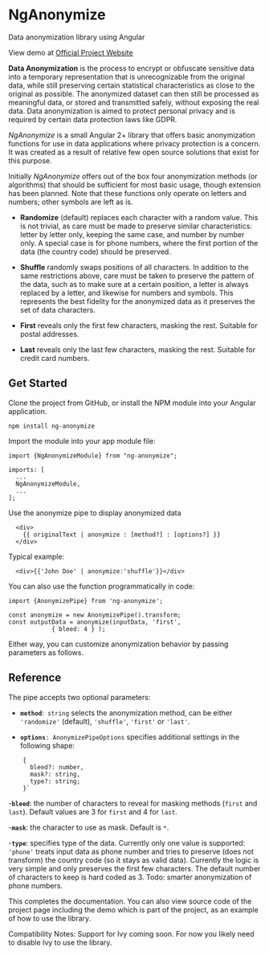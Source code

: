 # NgAnonymize
Data anonymization library using Angular

View demo at [Official Project Website](https://nganon.bachmi.com)

**Data Anonymization** is the process to encrypt or obfuscate sensitive data into a temporary representation that is unrecognizable from the original data, while still preserving certain statistical characteristics as close to the original as possible. The anonymized dataset can then still be processed as meaningful data, or stored and transmitted safely, without exposing the real data. Data anonymization is aimed to protect personal privacy and is required by certain data protection laws like GDPR.

_NgAnonymize_ is a small Angular 2+ library that offers basic anonymization functions for use in data applications where privacy protection is a concern. It was created as a result of relative few open source solutions that exist for this purpose.

Initially _NgAnonymize_ offers out of the box four anonymization methods (or algorithms) that should be sufficient for most basic usage, though extension has been planned. Note that these functions only operate on letters and numbers; other symbols are left as is.

- **Randomize** (default) replaces each character with a random value. This is not trivial, as care must be made to preserve similar characteristics: letter by letter only, keeping the same case, and number by number only. A special case is for phone numbers, where the first portion of the data (the country code) should be preserved.

- **Shuffle** randomly swaps positions of all characters. In addition to the same restrictions above, care must be taken to preserve the pattern of the data, such as to make sure at a certain position, a letter is always replaced by a letter, and likewise for numbers and symbols. This represents the best fidelity for the anonymized data as it preserves the set of data characters.

- **First** reveals only the first few characters, masking the rest. Suitable for postal addresses.

- **Last** reveals only the last few characters, masking the rest. Suitable for credit card numbers.

## Get Started

Clone the project from GitHub, or install the NPM module into your Angular application.

`npm install ng-anonymize`

Import the module into your app module file:

    import {NgAnonymizeModule} from "ng-anonymize";

    imports: [
      ...
      NgAnonymizeModule,
      ...
    ];
      
Use the anonymize pipe to display anonymized data

      <div>
        {{ originalText | anonymize : [method?] : [options?] }}
      </div>
      
Typical example:

      <div>{{'John Doe' | anonymize:'shuffle'}}</div>
      
You can also use the function programmatically in code:

    import {AnonymizePipe} from 'ng-anonymize';
    
    const anonymize = new AnonymizePipe().transform;
    const outputData = anonymize(inputData, 'first', 
                { bleed: 4 } );

Either way, you can customize anonymization behavior by passing parameters as follows.

## Reference

The pipe accepts two optional parameters:

- **`method`**:` string` selects the anonymization method, can be either `'randomize'` (default), `'shuffle'`, `'first'` or `'last'`.

- **`options`**`: AnonymizePipeOptions` specifies additional settings in the following shape:

~~~~
    {
      bleed?: number,
      mask?: string,
      type?: string;
    }`
~~~~    

   -**`bleed`**: the number of characters to reveal for masking methods (`first` and `last`). Default values are 3 for `first` and 4 for `last`.

   -**`mask`**: the character to use as mask. Default is `*`.

   -**`type`**: specifies type of the data. Currently only one value is supported: `'phone'` treats input data as phone number and tries to preserve (does not transform) the country code (so it stays as valid data). Currently the logic is very simple and only preserves the first few characters. The default number of characters to keep is hard coded as 3. Todo: smarter anonymization of phone numbers.

This completes the documentation. You can also view source code of the project page including the demo which is part of the project, as an example of how to use the library.

Compatibility Notes: Support for Ivy coming soon. For now you likely need to disable Ivy to use the library.
